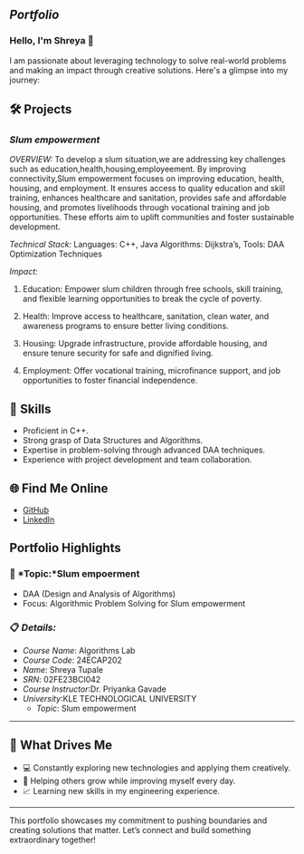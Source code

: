 ## *Portfolio*

### Hello, I'm Shreya 👋

I am passionate about leveraging technology to solve real-world problems and making an impact through creative solutions. 
Here's a glimpse into my journey:  


## 🛠 Projects

### *Slum empowerment* 

*OVERVIEW:* 
To develop a slum situation,we are addressing key challenges such as education,health,housing,employeement. By improving connectivity,Slum empowerment focuses on improving education, health, housing, and employment. It ensures access to quality education and skill training, enhances healthcare and sanitation, provides safe and affordable housing, and promotes livelihoods through vocational training and job opportunities. These efforts aim to uplift communities and foster sustainable development.

*Technical Stack:* 
Languages: C++, Java
Algorithms: Dijkstra’s, 
Tools:  DAA Optimization Techniques

*Impact:*
1. Education: Empower slum children through free schools, skill training, and flexible learning opportunities to break the cycle of poverty.


2. Health: Improve access to healthcare, sanitation, clean water, and awareness programs to ensure better living conditions.


3. Housing: Upgrade infrastructure, provide affordable housing, and ensure tenure security for safe and dignified living.


4. Employment: Offer vocational training, microfinance support, and job opportunities to foster financial independence.

## 🚀 Skills  

- Proficient in C++. 
- Strong grasp of Data Structures and Algorithms.  
- Expertise in problem-solving through advanced DAA techniques.  
- Experience with project development and team collaboration.  


## 🌐 Find Me Online

- [GitHub](https://github.com/shreyatupale/Portpolio.shreya/edit/main/README.md)
- [LinkedIn](https://www.linkedin.com/in/shreya-tupale-97a33730b/)

## Portfolio Highlights

### 🎯 *Topic:*Slum empoerment 

- DAA (Design and Analysis of Algorithms)  
- Focus: Algorithmic Problem Solving for Slum empowerment  

### 📋 *Details:*

- *Course Name*: Algorithms Lab 
- *Course Code*: 24ECAP202  
- *Name*: Shreya Tupale 
- *SRN*: 02FE23BCI042
- *Course Instructor*:Dr. Priyanka Gavade  
- *University*:KLE TECHNOLOGICAL UNIVERSITY
  - *Topic*: Slum empowerment
---

## 🎨 What Drives Me  
- 💻 Constantly exploring new technologies and applying them creatively.
- 🤝 Helping others grow while improving myself every day.  
- 📈 Learning new skills in my engineering experience.  

---

This portfolio showcases my commitment to pushing boundaries and creating solutions that matter. 
Let’s connect and build something extraordinary together!

